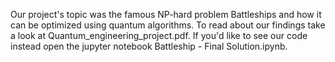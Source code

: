 Our project's topic was the famous NP-hard problem Battleships and how it can be optimized using quantum algorithms. To read about our findings take a look at Quantum_engineering_project.pdf. If you'd like to see our code instead open the jupyter notebook Battleship - Final Solution.ipynb.
